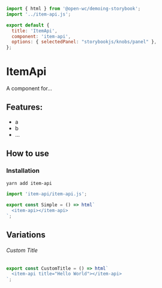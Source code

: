 ```js script
import { html } from '@open-wc/demoing-storybook';
import '../item-api.js';

export default {
  title: 'ItemApi',
  component: 'item-api',
  options: { selectedPanel: "storybookjs/knobs/panel" },
};
```

# ItemApi

A component for...

## Features:

- a
- b
- ...

## How to use

### Installation

```bash
yarn add item-api
```

```js
import 'item-api/item-api.js';
```

```js preview-story
export const Simple = () => html`
  <item-api></item-api>
`;
```

## Variations

###### Custom Title

```js preview-story
export const CustomTitle = () => html`
  <item-api title="Hello World"></item-api>
`;
```
